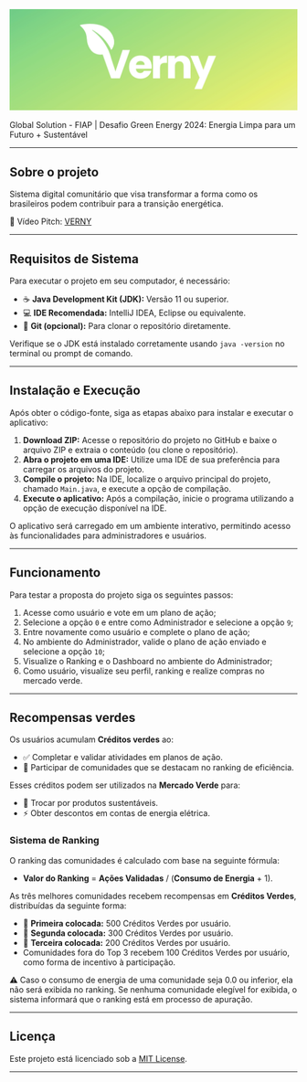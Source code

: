 ![Verny](https://github.com/MarianaTThainara/gs-green-energy/blob/master/src/assets/banner.jpg?raw=true)

Global Solution - FIAP |
Desafio Green Energy 2024: Energia Limpa para um Futuro + Sustentável

---

## Sobre o projeto 

Sistema digital comunitário que visa transformar a forma como os brasileiros 
podem contribuir para a transição energética.

🎥 Vídeo Pitch: [VERNY](https://www.youtube.com/embed/Z6bm8DO1r7I?si=JI7jvdLvFzt2zoZX)

---

## Requisitos de Sistema 

Para executar o projeto em seu computador, é necessário:

- ☕ **Java Development Kit (JDK):** Versão 11 ou superior.
- 💻 **IDE Recomendada:** IntelliJ IDEA, Eclipse ou equivalente.
- 🔗 **Git (opcional):** Para clonar o repositório diretamente.

Verifique se o JDK está instalado corretamente usando `java -version` no terminal ou prompt de comando.

---

## Instalação e Execução 

Após obter o código-fonte, siga as etapas abaixo para instalar e executar o aplicativo:

1. **Download ZIP:** Acesse o repositório do projeto no GitHub e baixe o arquivo ZIP e extraia o conteúdo (ou clone o repositório).
2. **Abra o projeto em uma IDE:** Utilize uma IDE de sua preferência para carregar os arquivos do projeto.
3. **Compile o projeto:** Na IDE, localize o arquivo principal do projeto, chamado `Main.java`, e execute a opção de compilação.
4. **Execute o aplicativo:** Após a compilação, inicie o programa utilizando a opção de execução disponível na IDE.

O aplicativo será carregado em um ambiente interativo, permitindo acesso às funcionalidades para administradores e usuários.

---

## Funcionamento

Para testar a proposta do projeto siga os seguintes passos:

1. Acesse como usuário e vote em um plano de ação;
2. Selecione a opção `0` e entre como Administrador e selecione a opção `9`;
3. Entre novamente como usuário e complete o plano de ação;
4. No ambiente do Administrador, valide o plano de ação enviado e selecione a opção `10`;
5. Visualize o Ranking e o Dashboard no ambiente do Administrador;
6. Como usuário, visualize seu perfil, ranking e realize compras no mercado verde.

---

## Recompensas verdes 

Os usuários acumulam **Créditos verdes** ao:
- ✅ Completar e validar atividades em planos de ação.
- 🏅 Participar de comunidades que se destacam no ranking de eficiência.

Esses créditos podem ser utilizados na **Mercado Verde** para:
- 🌿 Trocar por produtos sustentáveis.
- ⚡ Obter descontos em contas de energia elétrica.

### Sistema de Ranking 

O ranking das comunidades é calculado com base na seguinte fórmula:
- **Valor do Ranking** = **Ações Validadas** / (**Consumo de Energia** + 1).

As três melhores comunidades recebem recompensas em **Créditos Verdes**, distribuídas da seguinte forma:
- 🥇 **Primeira colocada:** 500 Créditos Verdes por usuário.
- 🥈 **Segunda colocada:** 300 Créditos Verdes por usuário.
- 🥉 **Terceira colocada:** 200 Créditos Verdes por usuário.
- Comunidades fora do Top 3 recebem 100 Créditos Verdes por usuário, como forma de incentivo à participação.

⚠️ Caso o consumo de energia de uma comunidade seja 0.0 ou inferior, ela não será exibida no ranking. 
Se nenhuma comunidade elegível for exibida, o sistema informará que o ranking está em processo de apuração.

---

## Licença 

Este projeto está licenciado sob a [MIT License](LICENSE).

---
